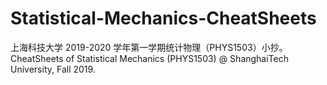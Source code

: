 # Statistical-Mechanics-CheatSheets
上海科技大学 2019-2020 学年第一学期统计物理（PHYS1503）小抄。CheatSheets of Statistical Mechanics (PHYS1503) @ ShanghaiTech University, Fall 2019.

